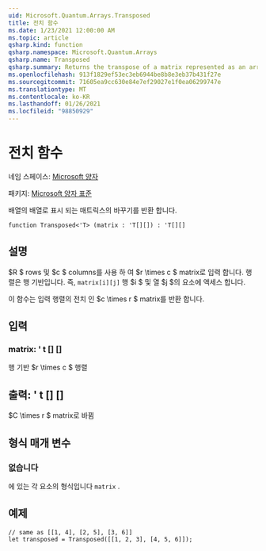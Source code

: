 ```yaml
---
uid: Microsoft.Quantum.Arrays.Transposed
title: 전치 함수
ms.date: 1/23/2021 12:00:00 AM
ms.topic: article
qsharp.kind: function
qsharp.namespace: Microsoft.Quantum.Arrays
qsharp.name: Transposed
qsharp.summary: Returns the transpose of a matrix represented as an array of arrays.
ms.openlocfilehash: 913f1829ef53ec3eb6944be8b8e3eb37b431f27e
ms.sourcegitcommit: 71605ea9cc630e84e7ef29027e1f0ea06299747e
ms.translationtype: MT
ms.contentlocale: ko-KR
ms.lasthandoff: 01/26/2021
ms.locfileid: "98850929"
---
```

# <a name="transposed-function"></a>전치 함수

네임 스페이스: [Microsoft 양자](xref:Microsoft.Quantum.Arrays)

패키지: [Microsoft 양자 표준](https://nuget.org/packages/Microsoft.Quantum.Standard)


배열의 배열로 표시 되는 매트릭스의 바꾸기를 반환 합니다.

```qsharp
function Transposed<'T> (matrix : 'T[][]) : 'T[][]
```


## <a name="description"></a>설명

$R $ rows 및 $c $ columns를 사용 하 여 $r \times c $ matrix로 입력 합니다.  행렬은 행 기반입니다. 즉, `matrix[i][j]` 행 $i $ 및 열 $j $의 요소에 액세스 합니다.

이 함수는 입력 행렬의 전치 인 $c \times r $ matrix를 반환 합니다.

## <a name="input"></a>입력

### <a name="matrix--t"></a>matrix: ' t [] []

행 기반 $r \times c $ 행렬



## <a name="output--t"></a>출력: ' t [] []

$C \times r $ matrix로 바뀜

## <a name="type-parameters"></a>형식 매개 변수

### <a name="t"></a>없습니다

에 있는 각 요소의 형식입니다 `matrix` .

## <a name="example"></a>예제

```qsharp
// same as [[1, 4], [2, 5], [3, 6]]
let transposed = Transposed([[1, 2, 3], [4, 5, 6]]);
```